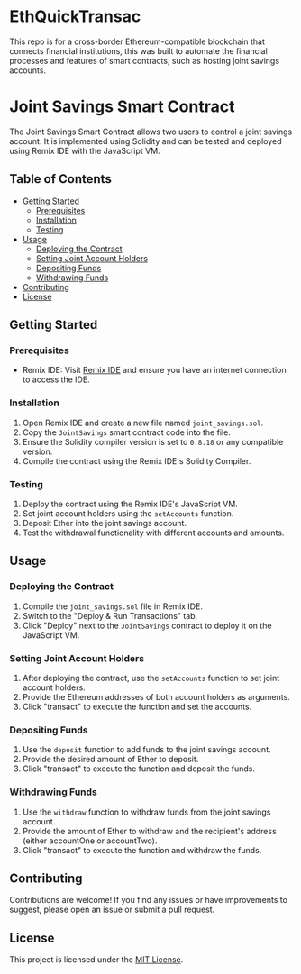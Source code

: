 # EthQuickTransac
This repo is for a cross-border Ethereum-compatible blockchain that connects financial institutions, this was built to automate the financial processes and features of smart contracts, such as hosting joint savings accounts.

# Joint Savings Smart Contract

The Joint Savings Smart Contract allows two users to control a joint savings account. It is implemented using Solidity and can be tested and deployed using Remix IDE with the JavaScript VM.

## Table of Contents

- [Getting Started](#getting-started)
  - [Prerequisites](#prerequisites)
  - [Installation](#installation)
  - [Testing](#testing)
- [Usage](#usage)
  - [Deploying the Contract](#deploying-the-contract)
  - [Setting Joint Account Holders](#setting-joint-account-holders)
  - [Depositing Funds](#depositing-funds)
  - [Withdrawing Funds](#withdrawing-funds)
- [Contributing](#contributing)
- [License](#license)

## Getting Started

### Prerequisites

- Remix IDE: Visit [Remix IDE](https://remix.ethereum.org) and ensure you have an internet connection to access the IDE.

### Installation

1. Open Remix IDE and create a new file named `joint_savings.sol`.
2. Copy the `JointSavings` smart contract code into the file.
3. Ensure the Solidity compiler version is set to `0.8.18` or any compatible version.
4. Compile the contract using the Remix IDE's Solidity Compiler.

### Testing

1. Deploy the contract using the Remix IDE's JavaScript VM.
2. Set joint account holders using the `setAccounts` function.
3. Deposit Ether into the joint savings account.
4. Test the withdrawal functionality with different accounts and amounts.

## Usage

### Deploying the Contract

1. Compile the `joint_savings.sol` file in Remix IDE.
2. Switch to the "Deploy & Run Transactions" tab.
3. Click "Deploy" next to the `JointSavings` contract to deploy it on the JavaScript VM.

### Setting Joint Account Holders

1. After deploying the contract, use the `setAccounts` function to set joint account holders.
2. Provide the Ethereum addresses of both account holders as arguments.
3. Click "transact" to execute the function and set the accounts.

### Depositing Funds

1. Use the `deposit` function to add funds to the joint savings account.
2. Provide the desired amount of Ether to deposit.
3. Click "transact" to execute the function and deposit the funds.

### Withdrawing Funds

1. Use the `withdraw` function to withdraw funds from the joint savings account.
2. Provide the amount of Ether to withdraw and the recipient's address (either accountOne or accountTwo).
3. Click "transact" to execute the function and withdraw the funds.

## Contributing

Contributions are welcome! If you find any issues or have improvements to suggest, please open an issue or submit a pull request.

## License

This project is licensed under the [MIT License](LICENSE).
